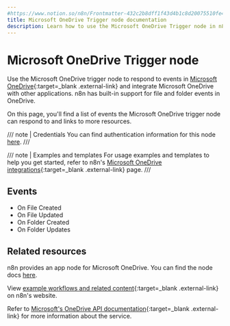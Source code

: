 ```yaml
---
#https://www.notion.so/n8n/Frontmatter-432c2b8dff1f43d4b1c8d20075510fe4
title: Microsoft OneDrive Trigger node documentation
description: Learn how to use the Microsoft OneDrive Trigger node in n8n. Follow technical documentation to integrate Microsoft OneDrive Trigger node into your workflows.
---
```


# Microsoft OneDrive Trigger node

Use the Microsoft OneDrive trigger node to respond to events in [Microsoft OneDrive](https://www.microsoft.com/en-us/microsoft-365/onedrive/online-cloud-storage){:target=_blank .external-link} and integrate Microsoft OneDrive with other applications. n8n has built-in support for file and folder events in OneDrive.

On this page, you'll find a list of events the Microsoft OneDrive trigger node can respond to and links to more resources.

///  note  | Credentials
You can find authentication information for this node [here](/integrations/builtin/credentials/microsoft/).
///

///  note  | Examples and templates
For usage examples and templates to help you get started, refer to n8n's [Microsoft OneDrive integrations](https://n8n.io/integrations/microsoft-onedrive-trigger/){:target=_blank .external-link} page.
///

## Events

* On File Created
* On File Updated
* On Folder Created
* On Folder Updates

## Related resources

n8n provides an app node for Microsoft OneDrive. You can find the node docs [here](/integrations/builtin/app-nodes/n8n-nodes-base.microsoftonedrive/).

View [example workflows and related content](https://n8n.io/integrations/microsoft-onedrive-trigger/){:target=_blank .external-link} on n8n's website.

Refer to [Microsoft's OneDrive API documentation](https://learn.microsoft.com/en-us/onedrive/developer/rest-api/){:target=_blank .external-link} for more information about the service.
